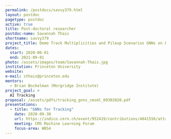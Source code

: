 ```yaml
---
permalink: /postdocs/savvy379.html
layout: postdoc
pagetype: postdoc
active: true
title: Post-doctoral researcher
postdoc-name: Savannah Thais
shortname: savvy379
project_title: Demo Track Multiplicities and Pileup Scenarios GNNs on FPGAs (Postdoc)
dates:
  start: 2020-06-01
  end: 2021-09-01
photo: /assets/images/team/Savannah-Thais.jpg
institution: Princeton University
website:
e-mail: sthais@princeton.edu
mentors:
  - Brian Bockelman (Morgridge Institute)
project_goal: >
  AI Tracking
proposal: /assets/pdfs/tracking_gnns_cmsml_09302020.pdf
presentations:
  - title: "GNNs for Tracking"
    date: 2020-09-30
    url: https://indico.cern.ch/event/952419/contributions/4041556/attachments/2112096/3553019/tracking_gnns_cmsml_09302020.pdf
    meeting: CMS Machine Learning Forum
    focus-area: WBS4
---
```

